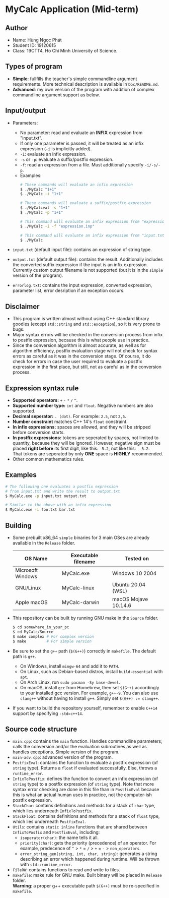 #  MyCalc Application (Mid-term)

## Author
* Name: Hùng Ngọc Phát
* Student ID: 19120615
* Class: 19CTT4, Ho Chi Minh University of Science.

## Types of program
* **Simple**: fullfills the teacher's simple commandline argument requirements. More technical description is available in ``Doc/README.md``.
* **Advanced**: my own version of the program with addition of complex commandline argument support as below.

## Input/output
* Parameters:
    * No parameter: read and evaluate an **INFIX** expression from "input.txt".
    * If only one parameter is passed, it will be treated as an infix expression (``-i`` is implicitly added).
    * ``-i``: evaluate an infix expression. 
    * ``-s`` or ``-p``: evaluate a suffix/postfix expression.
    * ``-f``: read an expression from a file. Must additionally specify ``-i/-s/-p``.
    * Examples:
        ```bash
        # These commands will evaluate an infix expression
        $ ./MyCalc "1+1"
        $ ./MyCalc -i "1+1"
        
        # These commands will evaluate a suffix/postfix expression
        $ ./MyCalcval -s "1+1"
        $ ./MyCalc -p "1+1"
        
        # This command will evaluate an infix expression from "expression.inp"
        $ ./MyCalc -i -f "expression.inp"
        
        # This command will evaluate an infix expression from "input.txt" (default input file)
        $ ./MyCalc
        ```

*  ``input.txt`` (default input file): contains an expression of string type.
* ``output.txt`` (default output file): contains the result. Additionally includes the converted suffix expression if the input is an infix expression. Currently custom output filename is not supported (but it is in the ``simple`` version of the program).
* ``errorlog.txt``: contains the input expression, converted expression, parameter list, error desription if an exception occurs.

## Disclaimer
* This program is written almost without using C++ standard library goodies (except ``std::string`` and ``std::exception``), so it is very prone to bugs.
* Major syntax errors will be checked in the conversion process from infix to postfix expression, because this is what people use in practice.
* Since the conversion algorithm is almost accurate, as well as for algorithm efficiency, postfix evaluation stage will not check for syntax errors as careful as it was in the conversion stage. Of course, it do check for errors in case the user required to evaluate a postfix expression in the first place, but still, not as careful as in the conversion process.

## Expression syntax rule
* **Supported operators:** ``+`` ``-`` ``*`` ``/`` ``^``.
* **Supported number type:** ``int`` and ``float``. Negative numbers are also supported.
* **Decimal seperator:** ``. (dot)``. For example: ``2.5``, not ``2,5``.
* **Number constraint** matches C++ 14's ``float`` constraint.
* **In infix expressions:** spaces are allowed, and they will be stripped before conversion starts.
* **In postfix expressions:** tokens are seperated by spaces, not limited to quantity, because they will be ignored. However, negative sign must be placed **right before** its first digit, like this: ``-5.2``, not like this: ``- 5.2``. <br>
That tokens are seperated by only **ONE** space is **HIGHLY** recommended.
* Other common mathematics rules.

## Examples
```bash
# The following one evaluates a postfix expression 
# from input.txt and write the result to output.txt
$ MyCalc.exe -p input.txt output.txt 

# Similar to the above with an infix expression
$ MyCalc.exe -i foo.txt bar.txt
```

## Building
* Some prebuilt x86_64 ``simple`` binaries for 3 main OSes are already available in the ``Release`` folder.

  <table class="tg">
  <thead>
    <tr>
      <th class="tg-0pky">OS Name</th>
      <th class="tg-0pky">Executable filename</th>
      <th class="tg-0pky">Tested on</th>
    </tr>
  </thead>
  <tbody>
    <tr>
      <td class="tg-0pky">Microsoft Windows</td>
      <td class="tg-0pky">MyCalc.exe</td>
      <td class="tg-0pky">Windows 10 2004</td>
    </tr>
    <tr>
      <td class="tg-0pky">GNU/Linux</td>
      <td class="tg-0pky">MyCalc-linux</td>
      <td class="tg-0pky">Ubuntu 20.04 (WSL)</td>
    </tr>
    <tr>
      <td class="tg-0pky">Apple macOS</td>
      <td class="tg-0pky">MyCalc-darwin</td>
      <td class="tg-0pky">macOS Mojave 10.14.6</td>
    </tr>
  </tbody>
  </table>
* This repository can be built by running GNU make in the ``Source`` folder.
    ```bash
    $ cd somewhere_in_your_pc
    $ cd MyCalc/Source
    $ make complex # For complex version
    $ make         # For simple version
    ```
* Be sure to set the ``g++`` path (``$(G++)``) correctly in ``makefile``. The default path is ``g++``.
    * On Windows, install ``mingw-64`` and add it to ``PATH``.
    * On Linux, such as Debian-based distros, install ``build-essential`` with ``apt``.
    * On Arch Linux, run ``sudo pacman -Sy base-devel``.
    * On macOS, install ``gcc`` from Homebrew, then set ``$(G++)`` accordingly to your installed gcc version. For example, ``g++-9``. You can also use ``clang++`` without having to install ``g++``. Simply set ``$(G++) := clang++``.
* If you want to build the repository yourself, remember to enable ``C++14`` support by specifying ``-std=c++14``.

## Source code structure
* ``main.cpp``: contains the ``main`` function. Handles commandline parameters; calls the conversion and/or the evaluation subroutines as well as handles exceptions. Simple version of the program.
* ``main-adv.cpp``: advanced version of the program.
* ``PostfixEval``: contains the function to evaluate a postfix expression (of ``string`` type). Returns a ``float`` if evaluated successfully. Else, throws a ``runtime_error``.
* ``InfixToPostfix``: defines the function to convert an infix expression (of ``string`` type) to a postfix expression (of ``string`` type). Note that more syntax error checking are done in this file than in ``PostfixEval`` because this is what an actual human uses in practice, not the computer-ish postfix expression.
* ``StackChar``: contains definitions and methods for a stack of ``char`` type, which lies underneath ``InfixToPostfix``.
* ``StackFloat``: contains definitions and methods for a stack of ``float`` type, which lies underneath ``PostfixEval``.
* ``Utils``: contains ``static inline`` functions that are shared between ``InfixToPosfix`` and ``PostfixEval``, including:
    * ``isoperator(char)``: the name tells it all.
    * ``priority(char)``: gets the priority (precedence) of an operator. For example, predecence of ``^`` > ``*`` = ``/`` > ``+`` = ``-`` > ``non_operators``.
    * ``error_string_gen(string, int, char, string)``: generates a string describing an error which happened during runtime. Will be thrown with ``std::runtime_error``.
* ``FileRW``: contains functions to read and write to files.
* ``makefile``: make rule for GNU make. Built binary will be placed in ``Release`` folder.<br> **Warning**: a proper g++ executable path ``$(G++)`` must be re-specified in ``makefile``.